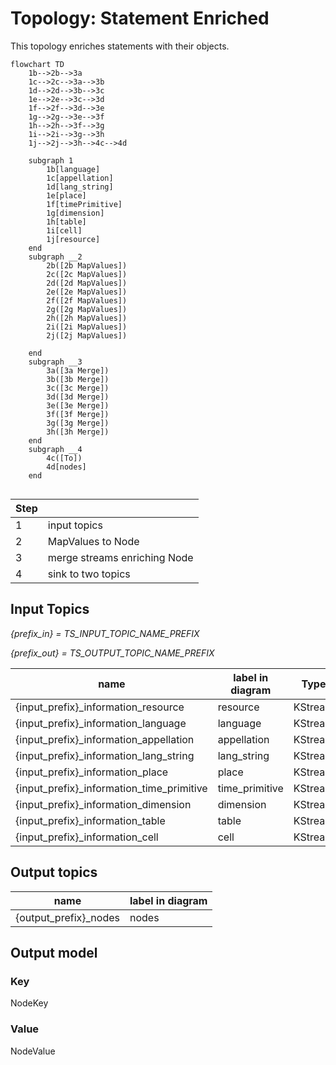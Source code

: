 # Topology: Statement Enriched

This topology enriches statements with their objects.

```mermaid
flowchart TD
    1b-->2b-->3a
    1c-->2c-->3a-->3b
    1d-->2d-->3b-->3c 
    1e-->2e-->3c-->3d 
    1f-->2f-->3d-->3e 
    1g-->2g-->3e-->3f
    1h-->2h-->3f-->3g 
    1i-->2i-->3g-->3h
    1j-->2j-->3h-->4c-->4d

    subgraph 1
        1b[language]
        1c[appellation]
        1d[lang_string]
        1e[place]
        1f[timePrimitive]
        1g[dimension]
        1h[table]
        1i[cell]
        1j[resource]
    end
    subgraph __2
        2b([2b MapValues])
        2c([2c MapValues])
        2d([2d MapValues])
        2e([2e MapValues])
        2f([2f MapValues])
        2g([2g MapValues])
        2h([2h MapValues])
        2i([2i MapValues])
        2j([2j MapValues])
       
    end  
    subgraph __3
        3a([3a Merge])
        3b([3b Merge])
        3c([3c Merge])
        3d([3d Merge])
        3e([3e Merge])
        3f([3f Merge])
        3g([3g Merge])
        3h([3h Merge])
    end  
    subgraph __4
        4c([To])
        4d[nodes]
    end  
    
```

| Step |                              |
|------|------------------------------|
| 1    | input topics                 |
| 2    | MapValues to Node            |
| 3    | merge streams enriching Node |
| 4    | sink to two topics           |

## Input Topics

_{prefix_in} = TS_INPUT_TOPIC_NAME_PREFIX_

_{prefix_out} = TS_OUTPUT_TOPIC_NAME_PREFIX_

| name                                      | label in diagram | Type    |
|-------------------------------------------|------------------|---------|
| {input_prefix}_information_resource       | resource         | KStream |
| {input_prefix}_information_language       | language         | KStream |
| {input_prefix}_information_appellation    | appellation      | KStream |
| {input_prefix}_information_lang_string    | lang_string      | KStream |
| {input_prefix}_information_place          | place            | KStream |
| {input_prefix}_information_time_primitive | time_primitive   | KStream |
| {input_prefix}_information_dimension      | dimension        | KStream |
| {input_prefix}_information_table          | table            | KStream |
| {input_prefix}_information_cell           | cell             | KStream |

## Output topics

| name                  | label in diagram |
|-----------------------|----------------|
| {output_prefix}_nodes | nodes          |

## Output model

### Key

NodeKey

### Value

NodeValue